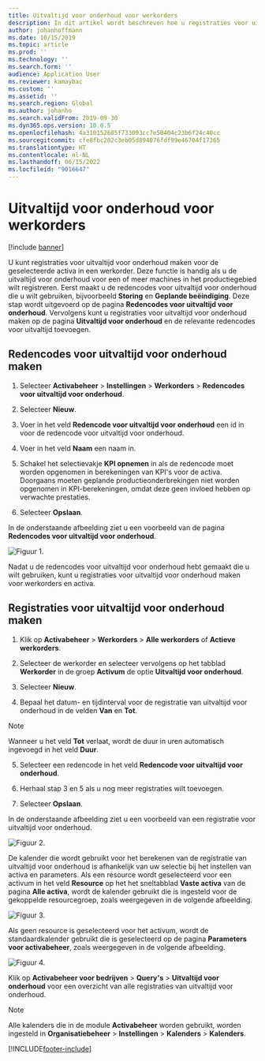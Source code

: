 ```yaml
---
title: Uitvaltijd voor onderhoud voor werkorders
description: In dit artikel wordt beschreven hoe u registraties voor uitvaltijd voor onderhoud maakt voor het geselecteerde activum in een werkorder.
author: johanhoffmann
ms.date: 10/15/2019
ms.topic: article
ms.prod: ''
ms.technology: ''
ms.search.form: ''
audience: Application User
ms.reviewer: kamaybac
ms.custom: ''
ms.assetid: ''
ms.search.region: Global
ms.author: johanho
ms.search.validFrom: 2019-09-30
ms.dyn365.ops.version: 10.0.5
ms.openlocfilehash: 4a310152685f733093cc7e50404c23b6f24c40cc
ms.sourcegitcommit: cfe8fbc202c3eb05d894076fdf99e46704f17365
ms.translationtype: HT
ms.contentlocale: nl-NL
ms.lasthandoff: 06/15/2022
ms.locfileid: "9016647"
---
```

# <a name="maintenance-downtime-for-work-orders"></a>Uitvaltijd voor onderhoud voor werkorders

[!include [banner](../../includes/banner.md)]


U kunt registraties voor uitvaltijd voor onderhoud maken voor de geselecteerde activa in een werkorder. Deze functie is handig als u de uitvaltijd voor onderhoud voor een of meer machines in het productiegebied wilt registreren. Eerst maakt u de redencodes voor uitvaltijd voor onderhoud die u wilt gebruiken, bijvoorbeeld **Storing** en **Geplande beëindiging**. Deze stap wordt uitgevoerd op de pagina **Redencodes voor uitvaltijd voor onderhoud**. Vervolgens kunt u registraties voor uitvaltijd voor onderhoud maken op de pagina **Uitvaltijd voor onderhoud** en de relevante redencodes voor uitvaltijd toevoegen.

## <a name="create-maintenance-downtime-reason-codes"></a>Redencodes voor uitvaltijd voor onderhoud maken

1. Selecteer **Activabeheer** > **Instellingen** > **Werkorders** > **Redencodes voor uitvaltijd voor onderhoud**.

2. Selecteer **Nieuw**.

3. Voer in het veld **Redencode voor uitvaltijd voor onderhoud** een id in voor de redencode voor uitvaltijd voor onderhoud.

4. Voer in het veld **Naam** een naam in.

5. Schakel het selectievakje **KPI opnemen** in als de redencode moet worden opgenomen in berekeningen van KPI's voor de activa. Doorgaans moeten geplande productieonderbrekingen niet worden opgenomen in KPI-berekeningen, omdat deze geen invloed hebben op verwachte prestaties.

6. Selecteer **Opslaan**.

In de onderstaande afbeelding ziet u een voorbeeld van de pagina **Redencodes voor uitvaltijd voor onderhoud**.

![Figuur 1.](media/15-work-orders.png)

Nadat u de redencodes voor uitvaltijd voor onderhoud hebt gemaakt die u wilt gebruiken, kunt u registraties voor uitvaltijd voor onderhoud maken voor werkorders en activa.


## <a name="create-maintenance-downtime-registrations"></a>Registraties voor uitvaltijd voor onderhoud maken

1. Klik op **Activabeheer** > **Werkorders** > **Alle werkorders** of **Actieve werkorders**.

2. Selecteer de werkorder en selecteer vervolgens op het tabblad **Werkorder** in de groep **Activum** de optie **Uitvaltijd voor onderhoud**.

3. Selecteer **Nieuw**.

4. Bepaal het datum- en tijdinterval voor de registratie van uitvaltijd voor onderhoud in de velden **Van** en **Tot**.

>[!NOTE]
>Wanneer u het veld **Tot** verlaat, wordt de duur in uren automatisch ingevoegd in het veld **Duur**.

5. Selecteer een redencode in het veld **Redencode voor uitvaltijd voor onderhoud**.

6. Herhaal stap 3 en 5 als u nog meer registraties wilt toevoegen.

7. Selecteer **Opslaan**.

In de onderstaande afbeelding ziet u een voorbeeld van een registratie voor uitvaltijd voor onderhoud.

![Figuur 2.](media/16-work-orders.png)

De kalender die wordt gebruikt voor het berekenen van de registratie van uitvaltijd voor onderhoud is afhankelijk van uw selectie bij het instellen van activa en parameters. Als een resource wordt geselecteerd voor een activum in het veld **Resource** op het het sneltabblad **Vaste activa** van de pagina **Alle activa**, wordt de kalender gebruikt die is ingesteld voor de gekoppelde resourcegroep, zoals weergegeven in de volgende afbeelding.

![Figuur 3.](media/17-work-orders.png)

Als geen resource is geselecteerd voor het activum, wordt de standaardkalender gebruikt die is geselecteerd op de pagina **Parameters voor activabeheer**, zoals weergegeven in de volgende afbeelding.

![Figuur 4.](media/18-work-orders.png)

Klik op **Activabeheer voor bedrijven** > **Query's** > **Uitvaltijd voor onderhoud** voor een overzicht van alle registraties van uitvaltijd voor onderhoud.

>[!NOTE]
>Alle kalenders die in de module **Activabeheer** worden gebruikt, worden ingesteld in **Organisatiebeheer** > **Instellingen** > **Kalenders** > **Kalenders**.



[!INCLUDE[footer-include](../../../includes/footer-banner.md)]